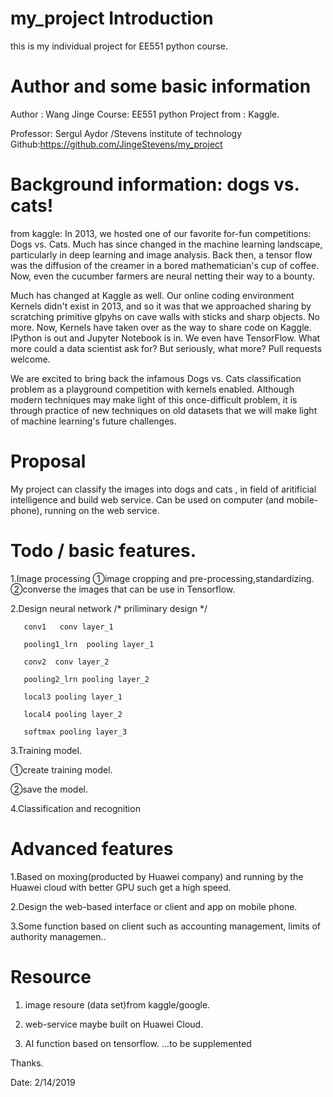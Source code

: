 # my_project Introduction

this is my individual project for EE551 python course.

# Author and some basic information

Author : Wang Jinge
Course: EE551 python
Project from : Kaggle.

Professor: Sergul Aydor /Stevens institute of technology
Github:https://github.com/JingeStevens/my_project


# Background information: dogs vs. cats!

from kaggle:
  In 2013, we hosted one of our favorite for-fun competitions:  Dogs vs. Cats. Much has since changed in the machine learning landscape, particularly in deep learning and image analysis. Back then, a tensor flow was the diffusion of the creamer in a bored mathematician's cup of coffee. Now, even the cucumber farmers are neural netting their way to a bounty.

  Much has changed at Kaggle as well. Our online coding environment Kernels didn't exist in 2013, and so it was that we approached sharing by scratching primitive glpyhs on cave walls with sticks and sharp objects. No more. Now, Kernels have taken over as the way to share code on Kaggle. IPython is out and Jupyter Notebook is in. We even have TensorFlow. What more could a data scientist ask for? But seriously, what more? Pull requests welcome.
  
  We are excited to bring back the infamous Dogs vs. Cats classification problem as a playground competition with kernels enabled. Although modern techniques may make light of this once-difficult problem, it is through practice of new techniques on old datasets that we will make light of machine learning's future challenges.
  
# Proposal
   My project can classify the images into dogs and cats , in field of aritificial intelligence and build web service.
   Can be used on computer (and mobile-phone), running on the web service.
 
# Todo  /  basic features.

1.Image processing
    ①image cropping and pre-processing,standardizing. 
    ②converse the images that can be use in Tensorflow.

2.Design neural network
    /*  priliminary design */
        
       conv1   conv layer_1
       
       pooling1_lrn  pooling layer_1
        
       conv2  conv layer_2
       
       pooling2_lrn pooling layer_2
        
       local3 pooling layer_1
        
       local4 pooling layer_2
        
       softmax pooling layer_3


3.Training model.
    
   ①create training model.
    
   ②save the model.


4.Classification and recognition
    
# Advanced features

1.Based on moxing(producted by Huawei company) and running by the Huawei cloud with better GPU such get a high speed.

2.Design the web-based interface or client and app on mobile phone.

3.Some function based on client such as accounting management, limits of authority managemen..


# Resource

1. image resoure (data set)from kaggle/google.

2. web-service maybe built on Huawei Cloud.

3. AI function based on tensorflow.
...to be supplemented
    
Thanks.

Date: 2/14/2019

